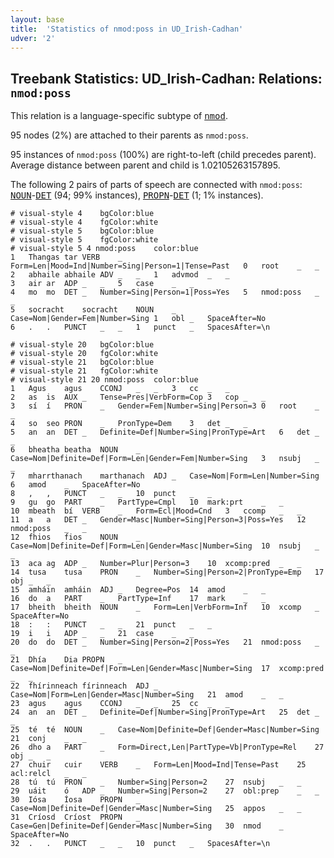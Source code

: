 ```yaml
---
layout: base
title:  'Statistics of nmod:poss in UD_Irish-Cadhan'
udver: '2'
---
```


## Treebank Statistics: UD_Irish-Cadhan: Relations: `nmod:poss`

This relation is a language-specific subtype of <tt><a href="ga_cadhan-dep-nmod.html">nmod</a></tt>.

95 nodes (2%) are attached to their parents as `nmod:poss`.

95 instances of `nmod:poss` (100%) are right-to-left (child precedes parent).
Average distance between parent and child is 1.02105263157895.

The following 2 pairs of parts of speech are connected with `nmod:poss`: <tt><a href="ga_cadhan-pos-NOUN.html">NOUN</a></tt>-<tt><a href="ga_cadhan-pos-DET.html">DET</a></tt> (94; 99% instances), <tt><a href="ga_cadhan-pos-PROPN.html">PROPN</a></tt>-<tt><a href="ga_cadhan-pos-DET.html">DET</a></tt> (1; 1% instances).


~~~ conllu
# visual-style 4	bgColor:blue
# visual-style 4	fgColor:white
# visual-style 5	bgColor:blue
# visual-style 5	fgColor:white
# visual-style 5 4 nmod:poss	color:blue
1	Thangas	tar	VERB	_	Form=Len|Mood=Ind|Number=Sing|Person=1|Tense=Past	0	root	_	_
2	abhaile	abhaile	ADV	_	_	1	advmod	_	_
3	air	ar	ADP	_	_	5	case	_	_
4	mo	mo	DET	_	Number=Sing|Person=1|Poss=Yes	5	nmod:poss	_	_
5	socracht	socracht	NOUN	_	Case=Nom|Gender=Fem|Number=Sing	1	obl	_	SpaceAfter=No
6	.	.	PUNCT	_	_	1	punct	_	SpacesAfter=\n

~~~


~~~ conllu
# visual-style 20	bgColor:blue
# visual-style 20	fgColor:white
# visual-style 21	bgColor:blue
# visual-style 21	fgColor:white
# visual-style 21 20 nmod:poss	color:blue
1	Agus	agus	CCONJ	_	_	3	cc	_	_
2	as	is	AUX	_	Tense=Pres|VerbForm=Cop	3	cop	_	_
3	sí	í	PRON	_	Gender=Fem|Number=Sing|Person=3	0	root	_	_
4	so	seo	PRON	_	PronType=Dem	3	det	_	_
5	an	an	DET	_	Definite=Def|Number=Sing|PronType=Art	6	det	_	_
6	bheatha	beatha	NOUN	_	Case=Nom|Definite=Def|Form=Len|Gender=Fem|Number=Sing	3	nsubj	_	_
7	mharrthanach	marthanach	ADJ	_	Case=Nom|Form=Len|Number=Sing	6	amod	_	SpaceAfter=No
8	,	,	PUNCT	_	_	10	punct	_	_
9	gu	go	PART	_	PartType=Cmpl	10	mark:prt	_	_
10	mbeath	bí	VERB	_	Form=Ecl|Mood=Cnd	3	ccomp	_	_
11	a	a	DET	_	Gender=Masc|Number=Sing|Person=3|Poss=Yes	12	nmod:poss	_	_
12	fhios	fios	NOUN	_	Case=Nom|Definite=Def|Form=Len|Gender=Masc|Number=Sing	10	nsubj	_	_
13	aca	ag	ADP	_	Number=Plur|Person=3	10	xcomp:pred	_	_
14	tusa	tusa	PRON	_	Number=Sing|Person=2|PronType=Emp	17	obj	_	_
15	amháin	amháin	ADJ	_	Degree=Pos	14	amod	_	_
16	do	a	PART	_	PartType=Inf	17	mark	_	_
17	bheith	bheith	NOUN	_	Form=Len|VerbForm=Inf	10	xcomp	_	SpaceAfter=No
18	:	:	PUNCT	_	_	21	punct	_	_
19	i	i	ADP	_	_	21	case	_	_
20	do	do	DET	_	Number=Sing|Person=2|Poss=Yes	21	nmod:poss	_	_
21	Dhía	Dia	PROPN	_	Case=Nom|Definite=Def|Form=Len|Gender=Masc|Number=Sing	17	xcomp:pred	_	_
22	fhírinneach	fírinneach	ADJ	_	Case=Nom|Form=Len|Gender=Masc|Number=Sing	21	amod	_	_
23	agus	agus	CCONJ	_	_	25	cc	_	_
24	an	an	DET	_	Definite=Def|Number=Sing|PronType=Art	25	det	_	_
25	té	té	NOUN	_	Case=Nom|Definite=Def|Gender=Masc|Number=Sing	21	conj	_	_
26	dho	a	PART	_	Form=Direct,Len|PartType=Vb|PronType=Rel	27	obj	_	_
27	chuir	cuir	VERB	_	Form=Len|Mood=Ind|Tense=Past	25	acl:relcl	_	_
28	tú	tú	PRON	_	Number=Sing|Person=2	27	nsubj	_	_
29	uáit	ó	ADP	_	Number=Sing|Person=2	27	obl:prep	_	_
30	Iósa	Íosa	PROPN	_	Case=Nom|Definite=Def|Gender=Masc|Number=Sing	25	appos	_	_
31	Críosd	Críost	PROPN	_	Case=Gen|Definite=Def|Gender=Masc|Number=Sing	30	nmod	_	SpaceAfter=No
32	.	.	PUNCT	_	_	10	punct	_	SpacesAfter=\n

~~~


